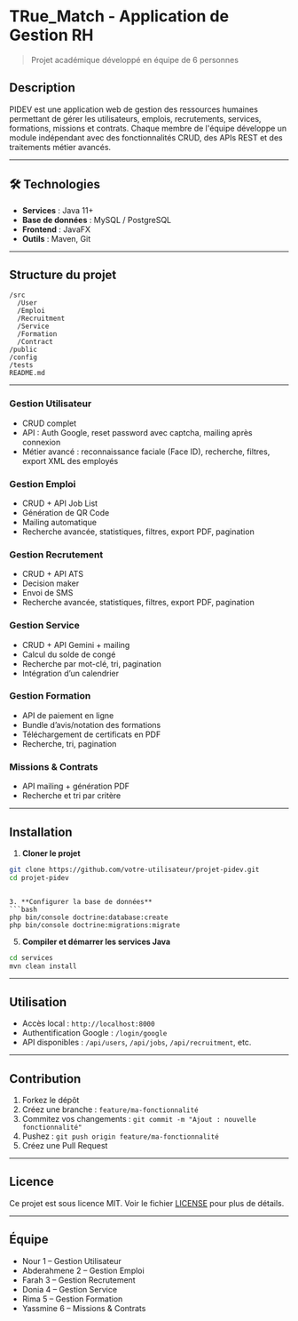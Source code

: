 # TRue_Match - Application de Gestion RH

> Projet académique développé en équipe de 6 personnes 

##  Description

PIDEV est une application web de gestion des ressources humaines permettant de gérer les utilisateurs, emplois, recrutements, services, formations, missions et contrats. Chaque membre de l'équipe développe un module indépendant avec des fonctionnalités CRUD, des APIs REST et des traitements métier avancés.

---

## 🛠️ Technologies

- **Services** : Java 11+
- **Base de données** : MySQL / PostgreSQL
- **Frontend** :  JavaFX
- **Outils** :  Maven, Git

---

##  Structure du projet

```
/src
  /User
  /Emploi
  /Recruitment
  /Service
  /Formation
  /Contract
/public
/config
/tests
README.md
```

---

### Gestion Utilisateur
- CRUD complet
- API : Auth Google, reset password avec captcha, mailing après connexion
- Métier avancé : reconnaissance faciale (Face ID), recherche, filtres, export XML des employés

### Gestion Emploi
- CRUD + API Job List
- Génération de QR Code
- Mailing automatique
- Recherche avancée, statistiques, filtres, export PDF, pagination

###  Gestion Recrutement
- CRUD + API ATS
- Decision maker
- Envoi de SMS
- Recherche avancée, statistiques, filtres, export PDF, pagination

### Gestion Service
- CRUD + API Gemini + mailing
- Calcul du solde de congé
- Recherche par mot-clé, tri, pagination
- Intégration d’un calendrier

###  Gestion Formation
- API de paiement en ligne
- Bundle d’avis/notation des formations
- Téléchargement de certificats en PDF
- Recherche, tri, pagination

###  Missions & Contrats
- API mailing + génération PDF
- Recherche et tri par critère

---

##  Installation

1. **Cloner le projet**
```bash
git clone https://github.com/votre-utilisateur/projet-pidev.git
cd projet-pidev
```
```

3. **Configurer la base de données**
```bash
php bin/console doctrine:database:create
php bin/console doctrine:migrations:migrate
```

5. **Compiler et démarrer les services Java**
```bash
cd services
mvn clean install
```

---

##  Utilisation

- Accès local : `http://localhost:8000`
- Authentification Google : `/login/google`
- API disponibles : `/api/users`, `/api/jobs`, `/api/recruitment`, etc.

---

##  Contribution

1. Forkez le dépôt
2. Créez une branche : `feature/ma-fonctionnalité`
3. Commitez vos changements : `git commit -m "Ajout : nouvelle fonctionnalité"`
4. Pushez : `git push origin feature/ma-fonctionnalité`
5. Créez une Pull Request

---

##  Licence

Ce projet est sous licence MIT. Voir le fichier [LICENSE](LICENSE) pour plus de détails.

---

##  Équipe

- Nour 1 – Gestion Utilisateur
- Abderahmene 2 – Gestion Emploi
- Farah 3 – Gestion Recrutement
- Donia 4 – Gestion Service
- Rima 5 – Gestion Formation
- Yassmine 6 – Missions & Contrats
